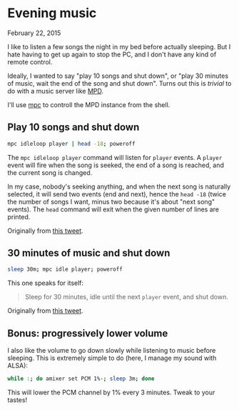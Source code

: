 # Evening music
February 22, 2015

I like to listen a few songs the night in my bed before actually
sleeping. But I hate having to get up again to stop the PC, and I don't
have any kind of remote control.

Ideally, I wanted to say "play 10 songs and shut down", or "play 30
minutes of music, wait the end of the song and shut down". Turns out this
is *trivial* to do with a music server like [MPD].

I'll use [mpc] to controll the MPD instance from the shell.

[MPD]: http://www.musicpd.org/
[mpc]: http://www.musicpd.org/clients/mpc/

## Play 10 songs and shut down

```sh
mpc idleloop player | head -18; poweroff
```

The `mpc idleloop player` command will listen for `player` events. A
`player` event will fire when the song is seeked, the end of a song is
reached, and the current song is changed.

In my case, nobody's seeking anything, and when the next song is
naturally selected, it will send two events (end and next), hence the
`head -18` (twice the number of songs I want, minus two because it's
about "next song" events). The `head` command will exit when the given
number of lines are printed.

Originally from [this tweet](https://twitter.com/valeriangalliat/status/569613240168292352).

## 30 minutes of music and shut down

```sh
sleep 30m; mpc idle player; poweroff
```

This one speaks for itself:

> Sleep for 30 minutes, idle until the next `player` event, and shut
> down.

Originally from [this tweet](https://twitter.com/valeriangalliat/status/569613564278910977).

## Bonus: progressively lower volume

I also like the volume to go down slowly while listening to music before
sleeping. This is extremely simple to do (here, I manage my sound with
ALSA):

```sh
while :; do amixer set PCM 1%-; sleep 3m; done
```

This will lower the PCM channel by 1% every 3 minutes. Tweak to your
tastes!
